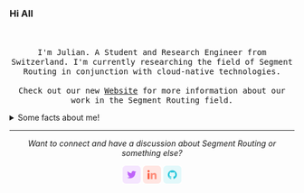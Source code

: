 ### Hi All

<p align="center">
  <br><br>
  <samp>
  I'm Julian. A Student and Research Engineer from Switzerland. I'm currently researching the field of Segment Routing in conjunction with cloud-native technologies. 
  <br><br>
  Check out our new <a href="https://segment-routing.ch">Website</a> for more information about our work in the Segment Routing field.
  </samp>
<details>
  <summary>Some facts about me!</summary>
  <br>
  
  - 💻 Working as a **Network and Research Engineer** in the [Institute for Networked Solutions](https://ins.hsr.ch).
  
  - ☀️ Developing Segment Routing applications with cloud-native technologies.
  
  - ✍️ Study **Computer Science** at the [Eastern Switzerland University](https://www.ost.ch).

  - 🚀 Working on some cool new projects.
  
    - [WEmulate](https://github.com/wemulate) - A modern Network Emulator 
  
</details>
<hr>
<p align="center">
  <i>Want to connect and have a discussion about Segment Routing or something else?</i>

  <p align="center">
    <a href="https://twitter.com/julianklaiber" alt="Twitter"><img src="https://github.com/jklaiber/jklaiber/blob/master/readme/twitter.png"></a>
    <a href="https://www.linkedin.com/in/julianklaiber/" alt="Linkedin"><img src="https://github.com/jklaiber/jklaiber/blob/master/readme/linkedin.png"></a>
    <a href="https://github.com/jklaiber" alt="GitHub"><img src="https://github.com/jklaiber/jklaiber/blob/master/readme/github.png"></a>
  </p>
</p>
</p>
